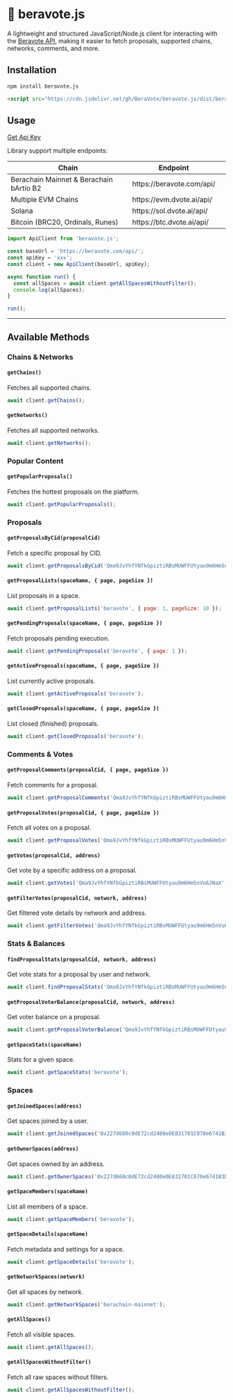 # 🔗 beravote.js

A lightweight and structured JavaScript/Node.js client for interacting with the [Beravote API](https://beravote.gitbook.io/beravote/api-reference/routes), making it easier to fetch proposals, supported chains, networks, comments, and more.

## Installation

```bash
npm install beravote.js
```

```html
<script src="https://cdn.jsdelivr.net/gh/BeraVote/beravote.js/dist/beravote.min.js" integrity="sha384-5dVdSwcJ+Rj6EnGCGJRMWfP6d9qUe6Ly4t7SIjuxBZwQ/ytWbZA0ssqa5Pz01kIg" crossorigin="anonymous"></script>
```

## Usage

[Get Api Key](https://beravote.gitbook.io/beravote/api-reference/api-keys)

Library support multiple endpoints: 

<table><thead><tr><th>Chain</th><th>Endpoint</th><th data-hidden></th></tr></thead><tbody><tr><td>Berachain Mainnet &#x26; Berachain bArtio B2</td><td>https://beravote.com/api/</td><td></td></tr><tr><td>Multiple EVM Chains</td><td>https://evm.dvote.ai/api/</td><td></td></tr><tr><td>Solana</td><td>https://sol.dvote.ai/api/</td><td></td></tr><tr><td>Bitcoin (BRC20, Ordinals, Runes)</td><td>https://btc.dvote.ai/api/</td><td></td></tr></tbody></table>

```js
import ApiClient from 'beravote.js';

const baseUrl = 'https://beravote.com/api/';
const apiKey = 'xxx';
const client = new ApiClient(baseUrl, apiKey);

async function run() {
  const allSpaces = await client.getAllSpacesWithoutFilter();
  console.log(allSpaces);
}

run();
```

---

## Available Methods

### Chains & Networks

#### `getChains()`
Fetches all supported chains.
```js
await client.getChains();
```

#### `getNetworks()`
Fetches all supported networks.
```js
await client.getNetworks();
```

### Popular Content

#### `getPopularProposals()`
Fetches the hottest proposals on the platform.
```js
await client.getPopularProposals();
```

### Proposals

#### `getProposalsByCid(proposalCid)`
Fetch a specific proposal by CID.
```js
await client.getProposalsByCid('Qma9JvYhfYNfkGpiztiRBsMUWFFUtyau9m6Hm5nVu6JNaX');
```

#### `getProposalLists(spaceName, { page, pageSize })`
List proposals in a space.
```js
await client.getProposalLists('beravote', { page: 1, pageSize: 10 });
```

#### `getPendingProposals(spaceName, { page, pageSize })`
Fetch proposals pending execution.
```js
await client.getPendingProposals('beravote', { page: 1 });
```

#### `getActiveProposals(spaceName, { page, pageSize })`
List currently active proposals.
```js
await client.getActiveProposals('beravote');
```

#### `getClosedProposals(spaceName, { page, pageSize })`
List closed (finished) proposals.
```js
await client.getClosedProposals('beravote');
```

### Comments & Votes

#### `getProposalComments(proposalCid, { page, pageSize })`
Fetch comments for a proposal.
```js
await client.getProposalComments('Qma9JvYhfYNfkGpiztiRBsMUWFFUtyau9m6Hm5nVu6JNaX', { page: 1 });
```

#### `getProposalVotes(proposalCid, { page, pageSize })`
Fetch all votes on a proposal.
```js
await client.getProposalVotes('Qma9JvYhfYNfkGpiztiRBsMUWFFUtyau9m6Hm5nVu6JNaX', { page: 1 });
```

#### `getVotes(proposalCid, address)`
Get vote by a specific address on a proposal.
```js
await client.getVotes('Qma9JvYhfYNfkGpiztiRBsMUWFFUtyau9m6Hm5nVu6JNaX', '0x18a428ce0c31584a21cf8cefdb8849d8013e1994');
```

#### `getFilterVotes(proposalCid, network, address)`
Get filtered vote details by network and address.
```js
await client.getFilterVotes('Qma9JvYhfYNfkGpiztiRBsMUWFFUtyau9m6Hm5nVu6JNaX', 'berachain-mainnet', '0x18a428ce0c31584a21cf8cefdb8849d8013e1994');
```

### Stats & Balances

#### `findProposalStats(proposalCid, network, address)`
Get vote stats for a proposal by user and network.
```js
await client.findProposalStats('Qma9JvYhfYNfkGpiztiRBsMUWFFUtyau9m6Hm5nVu6JNaX', 'berachain-mainnet', '0x18a428ce0c31584a21cf8cefdb8849d8013e1994');
```

#### `getProposalVoterBalance(proposalCid, network, address)`
Get voter balance on a proposal.
```js
await client.getProposalVoterBalance('Qma9JvYhfYNfkGpiztiRBsMUWFFUtyau9m6Hm5nVu6JNaX', 'berachain-mainnet', '0x18a428ce0c31584a21cf8cefdb8849d8013e1994');
```

#### `getSpaceStats(spaceName)`
Stats for a given space.
```js
await client.getSpaceStats('beravote');
```

### Spaces

#### `getJoinedSpaces(address)`
Get spaces joined by a user.
```js
await client.getJoinedSpaces('0x227d660c0dE72cd2480e0E831701C070e6741B3D');
```

#### `getOwnerSpaces(address)`
Get spaces owned by an address.
```js
await client.getOwnerSpaces('0x227d660c0dE72cd2480e0E831701C070e6741B3D');
```

#### `getSpaceMembers(spaceName)`
List all members of a space.
```js
await client.getSpaceMembers('beravote');
```

#### `getSpaceDetails(spaceName)`
Fetch metadata and settings for a space.
```js
await client.getSpaceDetails('beravote');
```

#### `getNetworkSpaces(network)`
Get all spaces by network.
```js
await client.getNetworkSpaces('berachain-mainnet');
```

#### `getAllSpaces()`
Fetch all visible spaces.
```js
await client.getAllSpaces();
```

#### `getAllSpacesWithoutFilter()`
Fetch all raw spaces without filters.
```js
await client.getAllSpacesWithoutFilter();
```
